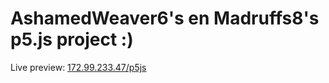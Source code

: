 # AshamedWeaver6's en Madruffs8's p5.js project :)

Live preview: <a href="http://172.99.233.47/p5js" target="_blank">172.99.233.47/p5js</a>
